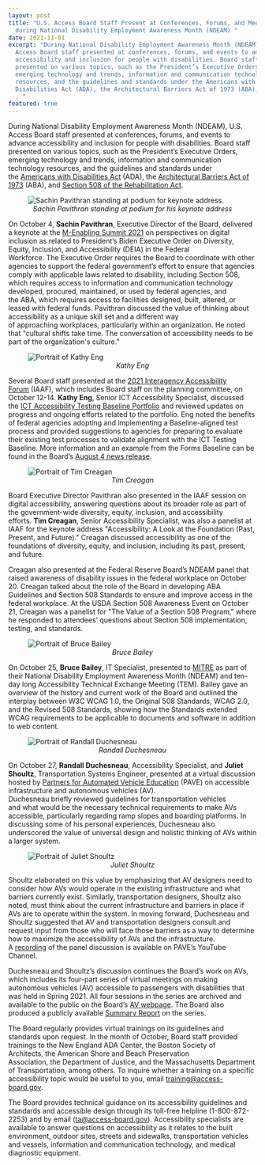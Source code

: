 ```yaml
---
layout: post
title: "U.S. Access Board Staff Present at Conferences, Forums, and Meetings
  during National Disability Employment Awareness Month (NDEAM) "
date: 2021-11-01
excerpt: "During National Disability Employment Awareness Month (NDEAM), U.S.
  Access Board staff presented at conferences, forums, and events to advance
  accessibility and inclusion for people with disabilities. Board staff
  presented on various topics, such as the President’s Executive Orders,
  emerging technology and trends, information and communication technology
  resources, and the guidelines and standards under the Americans with
  Disabilities Act (ADA), the Architectural Barriers Act of 1973 (ABA), and . .
  . "
featured: true
---
```

During National Disability Employment Awareness Month (NDEAM), U.S. Access Board staff presented at conferences, forums, and events to advance accessibility and inclusion for people with disabilities. Board staff presented on various topics, such as the President’s Executive Orders, emerging technology and trends, information and communication technology resources, and the guidelines and standards under the [Americans with Disabilities Act](https://www.access-board.gov/ada/) (ADA), the [Architectural Barriers Act of 1973](https://www.access-board.gov/aba/) (ABA), and [Section 508 of the Rehabilitation Act](https://www.access-board.gov/ict/).   

<figure class="img-left">
    <img src="{{ site.baseurl }}{{ page.image-directory }}images/uploads/pavithran_m-enabling-keynote.jpg" alt="Sachin Pavithran standing at podium for keynote address." class="center">
  <figcaption style="text-align:center">
    <em>Sachin Pavithran standing at podium for his keynote address</em>
  </figcaption>
</figure>

On October 4, **Sachin Pavithran**, Executive Director of the Board, delivered a keynote at the [M-Enabling Summit 2021](https://m-enabling.com/) on perspectives on digital inclusion as related to President’s Biden Executive Order on Diversity, Equity, Inclusion, and Accessibility (DEIA) in the Federal Workforce. The Executive Order requires the Board to coordinate with other agencies to support the federal government’s effort to ensure that agencies comply with applicable laws related to disability, including Section 508, which requires access to information and communication technology developed, procured, maintained, or used by federal agencies, and the ABA, which requires access to facilities designed, built, altered, or leased with federal funds. Pavithran discussed the value of thinking about accessibility as a unique skill set and a different way of approaching workplaces, particularly within an organization. He noted that \"cultural shifts take time. The conversation of accessibility needs to be part of the organization's culture.\"

<figure class="img-right">
  <img src="{{ site.baseurl }}{{ page.image-directory }}_pages/av/images/eng.jpg" alt="Portrait of Kathy Eng" class="center">
  <figcaption style="text-align:center">
    <em>Kathy Eng</em>
  </figcaption>
</figure>

Several Board staff presented at the [2021 Interagency Accessibility Forum](https://www.section508.gov/iaaf/) (IAAF), which includes Board staff on the planning committee, on October 12-14. **Kathy Eng**, Senior ICT Accessibility Specialist, discussed the [ICT Accessibility Testing Baseline Portfolio](https://ictbaseline.access-board.gov/) and reviewed updates on progress and ongoing efforts related to the portfolio. Eng noted the benefits of federal agencies adopting and implementing a Baseline-aligned test process and provided suggestions to agencies for preparing to evaluate their existing test processes to validate alignment with the ICT Testing Baseline. More information and an example from the Forms Baseline can be found in the Board’s [August 4 news release](https://www.access-board.gov/news/2021/08/04/u-s-access-board-launches-new-site-for-the-ict-testing-baseline-for-web-accessibility/).  

<figure class="img-right">
  <img src="{{ site.baseurl }}{{ page.image-directory }}_pages/av/images/creagan-bordered.jpg" alt="Portrait of Tim Creagan" class="center">
  <figcaption style="text-align:center">
    <em>Tim Creagan</em>
  </figcaption>
</figure>

Board Executive Director Pavithran also presented in the IAAF session on digital accessibility, answering questions about its broader role as part of the government-wide diversity, equity, inclusion, and accessibility efforts. **Tim Creagan**, Senior Accessibility Specialist, was also a panelist at IAAF for the keynote address \"Accessibility: A Look at the Foundation (Past, Present, and Future).\" Creagan discussed accessibility as one of the foundations of diversity, equity, and inclusion, including its past, present, and future. 

Creagan also presented at the Federal Reserve Board’s NDEAM panel that raised awareness of disability issues in the federal workplace on October 20. Creagan talked about the role of the Board in developing ABA Guidelines and Section 508 Standards to ensure and improve access in the federal workplace. At the USDA Section 508 Awareness Event on October 21, Creagan was a panelist for \"The Value of a Section 508 Program,\" where he responded to attendees’ questions about Section 508 implementation, testing, and standards. 

<figure class="img-left">
  <img src="{{ site.baseurl }}{{ page.image-directory }}_pages/av/images/408-bailey.jpg" alt="Portrait of Bruce Bailey" class="center">
  <figcaption style="text-align:center">
    <em>Bruce Bailey</em>
  </figcaption>
</figure>

On October 25, **Bruce Bailey**, IT Specialist, presented to [MITRE](https://mitre.org/) as part of their National Disability Employment Awareness Month (NDEAM) and ten-day long Accessibility Technical Exchange Meeting (TEM). Bailey gave an overview of the history and current work of the Board and outlined the interplay between W3C WCAG 1.0, the Original 508 Standards, WCAG 2.0, and the Revised 508 Standards, showing how the Standards extended WCAG requirements to be applicable to documents and software in addition to web content. 

<figure class="img-right">
  <img src="{{ site.baseurl }}{{ page.image-directory }}_pages/av/images/104-duschesneau.png" alt="Portrait of Randall Duchesneau" class="center">
  <figcaption style="text-align:center">
    <em>Randall Duchesneau</em>
  </figcaption>
</figure>

On October 27, **Randall Duchesneau**, Accessibility Specialist, and **Juliet Shoultz**, Transportation Systems Engineer, presented at a virtual discussion hosted by [Partners for Automated Vehicle Education](https://pavecampaign.org/) (PAVE) on accessible infrastructure and autonomous vehicles (AV). Duchesneau briefly reviewed guidelines for transportation vehicles and what would be the necessary technical requirements to make AVs accessible, particularly regarding ramp slopes and boarding platforms. In discussing some of his personal experiences, Duchesneau also underscored the value of universal design and holistic thinking of AVs within a larger system.  

<figure class="img-right">
  <img src="{{ site.baseurl }}{{ page.image-directory }}images/uploads/shoultz.jpg" alt="Portrait of Juliet Shoultz" class="center">
  <figcaption style="text-align:center">
    <em>Juliet Shoultz</em>
  </figcaption>
</figure>

Shoultz elaborated on this value by emphasizing that AV designers need to consider how AVs would operate in the existing infrastructure and what barriers currently exist. Similarly, transportation designers, Shoultz also noted, must think about the current infrastructure and barriers in place if AVs are to operate within the system. In moving forward, Duchesneau and Shoultz suggested that AV and transportation designers consult and request input from those who will face those barriers as a way to determine how to maximize the accessibility of AVs and the infrastructure. A [recording](https://youtu.be/43LIQLb8Br8) of the panel discussion is available on PAVE’s YouTube Channel. 

Duchesneau and Shoultz’s discussion continues the Board’s work on AVs, which includes its four-part series of virtual meetings on making autonomous vehicles (AV) accessible to passengers with disabilities that was held in Spring 2021. All four sessions in the series are archived and available to the public on the Board’s [AV webpage](https://www.access-board.gov/av/). The Board also produced a publicly available [Summary Report](https://www.access-board.gov/av/report.html) on the series. 

The Board regularly provides virtual trainings on its guidelines and standards upon request. In the month of October, Board staff provided trainings to the New England ADA Center, the Boston Society of Architects, the American Shore and Beach Preservation Association, the Department of Justice, and the Massachusetts Department of Transportation, among others. To inquire whether a training on a specific accessibility topic would be useful to you, email [training@access-board.gov](mailto:training@access-board.gov). 

The Board provides technical guidance on its accessibility guidelines and standards and accessible design through its toll-free helpline (1-800-872-2253) and by email ([ta@access-board.gov](mailto:ta@access-board.gov)). Accessibility specialists are available to answer questions on accessibility as it relates to the built environment, outdoor sites, streets and sidewalks, transportation vehicles and vessels, information and communication technology, and medical diagnostic equipment.
